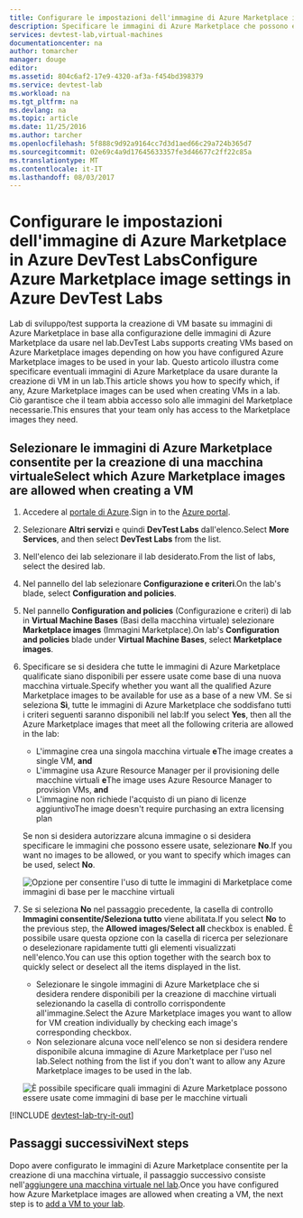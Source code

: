 ```yaml
---
title: Configurare le impostazioni dell'immagine di Azure Marketplace in Azure DevTest Labs | Documentazione Microsoft
description: Specificare le immagini di Azure Marketplace che possono essere usate per la creazione di una VM in Azure DevTest Labs
services: devtest-lab,virtual-machines
documentationcenter: na
author: tomarcher
manager: douge
editor: 
ms.assetid: 804c6af2-17e9-4320-af3a-f454bd398379
ms.service: devtest-lab
ms.workload: na
ms.tgt_pltfrm: na
ms.devlang: na
ms.topic: article
ms.date: 11/25/2016
ms.author: tarcher
ms.openlocfilehash: 5f888c9d92a9164cc7d3d1aed66c29a724b365d7
ms.sourcegitcommit: 02e69c4a9d17645633357fe3d46677c2ff22c85a
ms.translationtype: MT
ms.contentlocale: it-IT
ms.lasthandoff: 08/03/2017
---
```

# <a name="configure-azure-marketplace-image-settings-in-azure-devtest-labs"></a><span data-ttu-id="df4b3-103">Configurare le impostazioni dell'immagine di Azure Marketplace in Azure DevTest Labs</span><span class="sxs-lookup"><span data-stu-id="df4b3-103">Configure Azure Marketplace image settings in Azure DevTest Labs</span></span>
<span data-ttu-id="df4b3-104">Lab di sviluppo/test supporta la creazione di VM basate su immagini di Azure Marketplace in base alla configurazione delle immagini di Azure Marketplace da usare nel lab.</span><span class="sxs-lookup"><span data-stu-id="df4b3-104">DevTest Labs supports creating VMs based on Azure Marketplace images depending on how you have configured Azure Marketplace images to be used in your lab.</span></span> <span data-ttu-id="df4b3-105">Questo articolo illustra come specificare eventuali immagini di Azure Marketplace da usare durante la creazione di VM in un lab.</span><span class="sxs-lookup"><span data-stu-id="df4b3-105">This article shows you how to specify which, if any, Azure Marketplace images can be used when creating VMs in a lab.</span></span> <span data-ttu-id="df4b3-106">Ciò garantisce che il team abbia accesso solo alle immagini del Marketplace necessarie.</span><span class="sxs-lookup"><span data-stu-id="df4b3-106">This ensures that your team only has access to the Marketplace images they need.</span></span> 

## <a name="select-which-azure-marketplace-images-are-allowed-when-creating-a-vm"></a><span data-ttu-id="df4b3-107">Selezionare le immagini di Azure Marketplace consentite per la creazione di una macchina virtuale</span><span class="sxs-lookup"><span data-stu-id="df4b3-107">Select which Azure Marketplace images are allowed when creating a VM</span></span>
1. <span data-ttu-id="df4b3-108">Accedere al [portale di Azure](http://go.microsoft.com/fwlink/p/?LinkID=525040).</span><span class="sxs-lookup"><span data-stu-id="df4b3-108">Sign in to the [Azure portal](http://go.microsoft.com/fwlink/p/?LinkID=525040).</span></span>
2. <span data-ttu-id="df4b3-109">Selezionare **Altri servizi** e quindi **DevTest Labs** dall'elenco.</span><span class="sxs-lookup"><span data-stu-id="df4b3-109">Select **More Services**, and then select **DevTest Labs** from the list.</span></span>
3. <span data-ttu-id="df4b3-110">Nell'elenco dei lab selezionare il lab desiderato.</span><span class="sxs-lookup"><span data-stu-id="df4b3-110">From the list of labs, select the desired lab.</span></span> 
4. <span data-ttu-id="df4b3-111">Nel pannello del lab selezionare **Configurazione e criteri**.</span><span class="sxs-lookup"><span data-stu-id="df4b3-111">On the lab's blade, select **Configuration and policies**.</span></span>
5. <span data-ttu-id="df4b3-112">Nel pannello **Configuration and policies** (Configurazione e criteri) di lab in **Virtual Machine Bases** (Basi della macchina virtuale) selezionare **Marketplace images** (Immagini Marketplace).</span><span class="sxs-lookup"><span data-stu-id="df4b3-112">On lab's **Configuration and policies** blade under **Virtual Machine Bases**, select **Marketplace images**.</span></span>
6. <span data-ttu-id="df4b3-113">Specificare se si desidera che tutte le immagini di Azure Marketplace qualificate siano disponibili per essere usate come base di una nuova macchina virtuale.</span><span class="sxs-lookup"><span data-stu-id="df4b3-113">Specify whether you want all the qualified Azure Marketplace images to be available for use as a base of a new VM.</span></span> <span data-ttu-id="df4b3-114">Se si seleziona **Sì**, tutte le immagini di Azure Marketplace che soddisfano tutti i criteri seguenti saranno disponibili nel lab:</span><span class="sxs-lookup"><span data-stu-id="df4b3-114">If you select **Yes**, then all the Azure Marketplace images that meet all the following criteria are allowed in the lab:</span></span>
   
   * <span data-ttu-id="df4b3-115">L'immagine crea una singola macchina virtuale **e**</span><span class="sxs-lookup"><span data-stu-id="df4b3-115">The image creates a single VM, **and**</span></span>
   * <span data-ttu-id="df4b3-116">L'immagine usa Azure Resource Manager per il provisioning delle macchine virtuali **e**</span><span class="sxs-lookup"><span data-stu-id="df4b3-116">The image uses Azure Resource Manager to provision VMs, **and**</span></span>
   * <span data-ttu-id="df4b3-117">L'immagine non richiede l'acquisto di un piano di licenze aggiuntivo</span><span class="sxs-lookup"><span data-stu-id="df4b3-117">The image doesn't require purchasing an extra licensing plan</span></span>
     
    <span data-ttu-id="df4b3-118">Se non si desidera autorizzare alcuna immagine o si desidera specificare le immagini che possono essere usate, selezionare **No**.</span><span class="sxs-lookup"><span data-stu-id="df4b3-118">If you want no images to be allowed, or you want to specify which images can be used, select **No**.</span></span>
     
     ![Opzione per consentire l'uso di tutte le immagini di Marketplace come immagini di base per le macchine virtuali](./media/devtest-lab-configure-marketplace-images/allow-all-marketplace-images.png)
7. <span data-ttu-id="df4b3-120">Se si seleziona **No** nel passaggio precedente, la casella di controllo **Immagini consentite/Seleziona tutto** viene abilitata.</span><span class="sxs-lookup"><span data-stu-id="df4b3-120">If you select **No** to the previous step, the **Allowed images/Select all** checkbox is enabled.</span></span> 
   <span data-ttu-id="df4b3-121">È possibile usare questa opzione con la casella di ricerca per selezionare o deselezionare rapidamente tutti gli elementi visualizzati nell'elenco.</span><span class="sxs-lookup"><span data-stu-id="df4b3-121">You can use this option together with the search box to quickly select or deselect all the items displayed in the list.</span></span>
   * <span data-ttu-id="df4b3-122">Selezionare le singole immagini di Azure Marketplace che si desidera rendere disponibili per la creazione di macchine virtuali selezionando la casella di controllo corrispondente all'immagine.</span><span class="sxs-lookup"><span data-stu-id="df4b3-122">Select the Azure Marketplace images you want to allow for VM creation individually by checking each image's corresponding checkbox.</span></span>
   * <span data-ttu-id="df4b3-123">Non selezionare alcuna voce nell'elenco se non si desidera rendere disponibile alcuna immagine di Azure Marketplace per l'uso nel lab.</span><span class="sxs-lookup"><span data-stu-id="df4b3-123">Select nothing from the list if you don't want to allow any Azure Marketplace images to be used in the lab.</span></span>
   
    ![È possibile specificare quali immagini di Azure Marketplace possono essere usate come immagini di base per le macchine virtuali](./media/devtest-lab-configure-marketplace-images/select-marketplace-images.png)

[!INCLUDE [devtest-lab-try-it-out](../../includes/devtest-lab-try-it-out.md)]

## <a name="next-steps"></a><span data-ttu-id="df4b3-125">Passaggi successivi</span><span class="sxs-lookup"><span data-stu-id="df4b3-125">Next steps</span></span>
<span data-ttu-id="df4b3-126">Dopo avere configurato le immagini di Azure Marketplace consentite per la creazione di una macchina virtuale, il passaggio successivo consiste nell'[aggiungere una macchina virtuale nel lab](devtest-lab-add-vm-with-artifacts.md).</span><span class="sxs-lookup"><span data-stu-id="df4b3-126">Once you have configured how Azure Marketplace images are allowed when creating a VM, the next step is to [add a VM to your lab](devtest-lab-add-vm-with-artifacts.md).</span></span>

